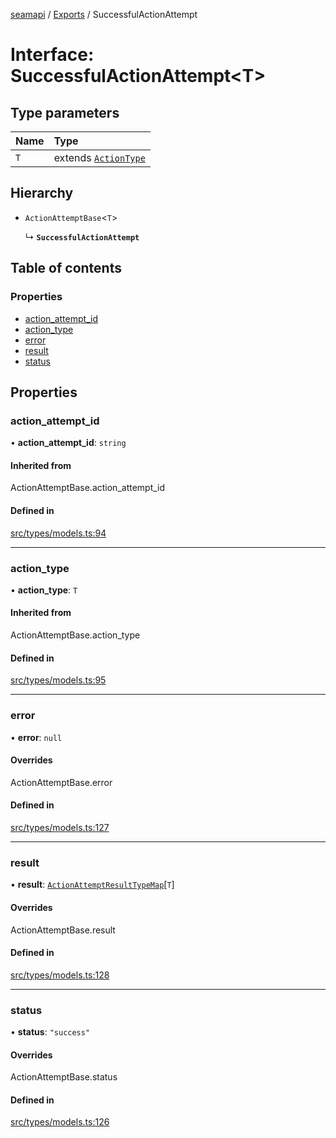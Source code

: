 [seamapi](../README.md) / [Exports](../modules.md) / SuccessfulActionAttempt

# Interface: SuccessfulActionAttempt<T\>

## Type parameters

| Name | Type |
| :------ | :------ |
| `T` | extends [`ActionType`](../modules.md#actiontype) |

## Hierarchy

- `ActionAttemptBase`<`T`\>

  ↳ **`SuccessfulActionAttempt`**

## Table of contents

### Properties

- [action\_attempt\_id](SuccessfulActionAttempt.md#action_attempt_id)
- [action\_type](SuccessfulActionAttempt.md#action_type)
- [error](SuccessfulActionAttempt.md#error)
- [result](SuccessfulActionAttempt.md#result)
- [status](SuccessfulActionAttempt.md#status)

## Properties

### action\_attempt\_id

• **action\_attempt\_id**: `string`

#### Inherited from

ActionAttemptBase.action\_attempt\_id

#### Defined in

[src/types/models.ts:94](https://github.com/seamapi/javascript/blob/main/src/types/models.ts#L94)

___

### action\_type

• **action\_type**: `T`

#### Inherited from

ActionAttemptBase.action\_type

#### Defined in

[src/types/models.ts:95](https://github.com/seamapi/javascript/blob/main/src/types/models.ts#L95)

___

### error

• **error**: ``null``

#### Overrides

ActionAttemptBase.error

#### Defined in

[src/types/models.ts:127](https://github.com/seamapi/javascript/blob/main/src/types/models.ts#L127)

___

### result

• **result**: [`ActionAttemptResultTypeMap`](ActionAttemptResultTypeMap.md)[`T`]

#### Overrides

ActionAttemptBase.result

#### Defined in

[src/types/models.ts:128](https://github.com/seamapi/javascript/blob/main/src/types/models.ts#L128)

___

### status

• **status**: ``"success"``

#### Overrides

ActionAttemptBase.status

#### Defined in

[src/types/models.ts:126](https://github.com/seamapi/javascript/blob/main/src/types/models.ts#L126)
